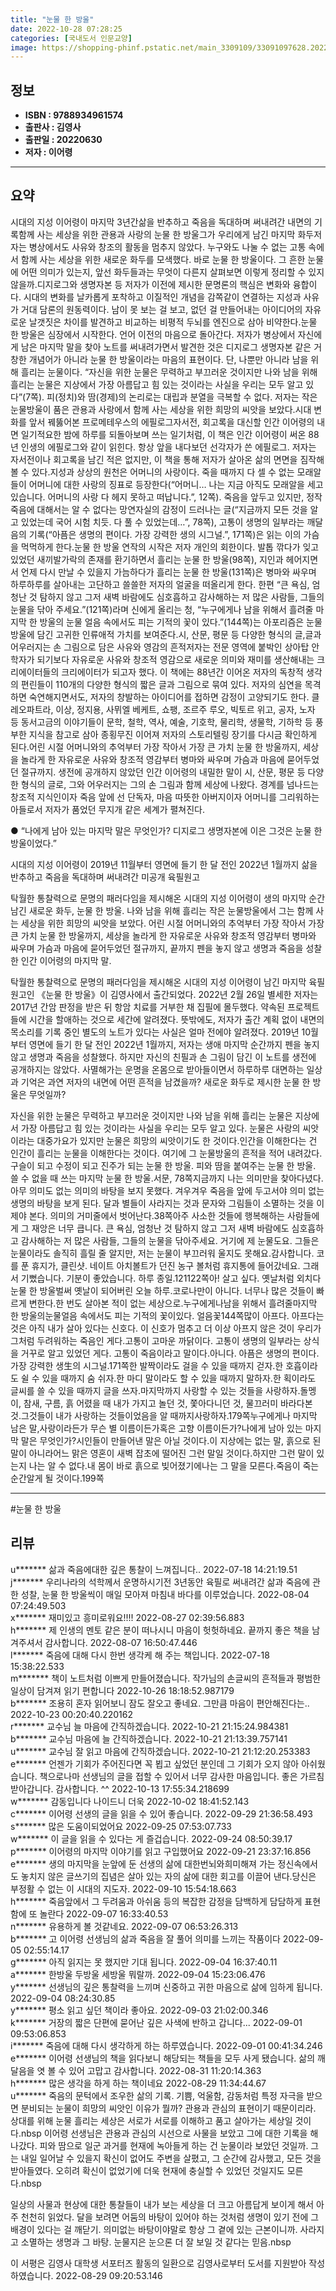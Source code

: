 ```yaml
---
title: "눈물 한 방울"
date: 2022-10-28 07:28:25
categories: [국내도서 인문교양]
image: https://shopping-phinf.pstatic.net/main_3309109/33091097628.20221019131405.jpg
---
```


## **정보**

- **ISBN : 9788934961574**
- **출판사 : 김영사**
- **출판일 : 20220630**
- **저자 : 이어령**

------



## **요약**

시대의 지성 이어령이 마지막 3년간삶을 반추하고 죽음을 독대하며 써내려간 내면의 기록함께 사는 세상을 위한 관용과 사랑의 눈물 한 방울그가 우리에게 남긴 마지막 화두저자는 병상에서도 사유와 창조의 활동을 멈추지 않았다. 누구와도 나눌 수 없는 고통 속에서 함께 사는 세상을 위한 새로운 화두를 모색했다. 바로 눈물 한 방울이다. 그 흔한 눈물에 어떤 의미가 있는지, 앞선 화두들과는 무엇이 다른지 살펴보면 이렇게 정리할 수 있지 않을까.디지로그와 생명자본 등 저자가 이전에 제시한 문명론의 핵심은 변화와 융합이다. 시대의 변화를 날카롭게 포착하고 이질적인 개념을 감쪽같이 연결하는 지성과 사유가 거대 담론의 원동력이다. 남이 못 보는 걸 보고, 없던 걸 만들어내는 아이디어의 자유로운 날갯짓은 차이를 발견하고 비교하는 비평적 두뇌를 엔진으로 삼아 비약한다.눈물 한 방울은 심장에서 시작한다. 언어 이전의 마음으로 돌아간다. 저자가 병상에서 자신에게 남은 마지막 말을 찾아 노트를 써내려가면서 발견한 것은 디지로그 생명자본 같은 거창한 개념어가 아니라 눈물 한 방울이라는 마음의 표현이다. 단, 나뿐만 아니라 남을 위해 흘리는 눈물이다. “자신을 위한 눈물은 무력하고 부끄러운 것이지만 나와 남을 위해 흘리는 눈물은 지상에서 가장 아름답고 힘 있는 것이라는 사실을 우리는 모두 알고 있다”(7쪽). 피(정치)와 땀(경제)의 논리로는 대립과 분열을 극복할 수 없다. 저자는 작은 눈물방울이 품은 관용과 사랑에서 함께 사는 세상을 위한 희망의 씨앗을 보았다.시대 변화를 앞서 꿰뚫어본 프로메테우스의 에필로그자서전, 회고록을 대신할 인간 이어령의 내면 일기적요한 밤에 하루를 되돌아보며 쓰는 일기처럼, 이 책은 인간 이어령이 써온 88년 인생의 에필로그와 같이 읽힌다. 항상 앞을 내다보던 선각자가 쓴 에필로그. 저자는 자서전이나 회고록을 남긴 적은 없지만, 이 책을 통해 저자가 살아온 삶의 면면을 짐작해볼 수 있다.지성과 상상의 원천은 어머니의 사랑이다. 죽을 때까지 다 셀 수 없는 모래알들이 어머니에 대한 사랑의 징표로 등장한다(“어머니… 나는 지금 아직도 모래알을 세고 있습니다. 어머니의 사랑 다 헤지 못하고 떠납니다.”, 12쪽). 죽음을 앞두고 있지만, 정작 죽음에 대해서는 알 수 없다는 망연자실의 감정이 드러나는 글(“지금까지 모든 것을 알고 있었는데 국어 시험 치듯. 다 풀 수 있었는데…”, 78쪽), 고통이 생명의 일부라는 깨달음의 기록(“아픔은 생명의 편이다. 가장 강력한 생의 시그널.”, 171쪽)은 읽는 이의 가슴을 먹먹하게 한다.눈물 한 방울 연작의 시작은 저자 개인의 회한이다. 발톱 깎다가 잊고 있었던 새끼발가락의 존재를 환기하면서 흘리는 눈물 한 방울(98쪽), 지인과 헤어지면서 언제 다시 만날 수 있을지 가늠하다가 흘리는 눈물 한 방울(131쪽)은 병마와 싸우며 하루하루를 살아내는 고단하고 쓸쓸한 저자의 얼굴을 떠올리게 한다. 한편 “큰 욕심, 엄청난 것 탐하지 않고 그저 새벽 바람에도 심호흡하고 감사해하는 저 많은 사람들, 그들의 눈물을 닦아 주세요.”(121쪽)라며 신에게 올리는 청, “누구에게나 남을 위해서 흘려줄 마지막 한 방울의 눈물 얼음 속에서도 피는 기적의 꽃이 있다.”(144쪽)는 아포리즘은 눈물방울에 담긴 고귀한 인류애적 가치를 보여준다.시, 산문, 평문 등 다양한 형식의 글,글과 어우러지는 손 그림으로 담은 사유와 영감의 흔적저자는 전문 영역에 붙박인 상아탑 안 학자가 되기보다 자유로운 사유와 창조적 영감으로 새로운 의미와 재미를 생산해내는 크리에이터들의 크리에이터가 되고자 했다. 이 책에는 88년간 이어온 저자의 독창적 생각의 편린들이 110개의 다양한 형식의 짧은 글과 그림으로 묶여 있다. 저자의 심연을 목격하면 숙연해지면서도, 저자의 창발하는 아이디어를 접하면 감정이 고양되기도 한다. 클레오파트라, 이상, 정지용, 사뮈엘 베케트, 쇼팽, 조르주 루오, 빅토르 위고, 공자, 노자 등 동서고금의 이야기들이 문학, 철학, 역사, 예술, 기호학, 물리학, 생물학, 기하학 등 풍부한 지식을 참고로 삼아 종횡무진 이어져 저자의 스토리텔링 장기를 다시금 확인하게 된다.어린 시절 어머니와의 추억부터 가장 작아서 가장 큰 가치 눈물 한 방울까지, 세상을 놀라게 한 자유로운 사유와 창조적 영감부터 병마와 싸우며 가슴과 마음에 묻어두었던 절규까지. 생전에 공개하지 않았던 인간 이어령의 내밀한 말이 시, 산문, 평문 등 다양한 형식의 글로, 그와 어우러지는 그의 손 그림과 함께 세상에 나왔다. 경계를 넘나드는 창조적 지식인이자 죽음 앞에 선 단독자, 마음 따뜻한 아버지이자 어머니를 그리워하는 아들로서 저자가 품었던 무지개 같은 세계가 펼쳐진다.

● “나에게 남아 있는 마지막 말은 무엇인가?
디지로그 생명자본에 이은 그것은 눈물 한 방울이었다.”

시대의 지성 이어령이 2019년 11월부터 영면에 들기 한 달 전인 2022년 1월까지
삶을 반추하고 죽음을 독대하며 써내려간 미공개 육필원고

탁월한 통찰력으로 문명의 패러다임을 제시해온 시대의 지성 이어령이 생의 마지막 순간 남긴 새로운 화두, 눈물 한 방울. 나와 남을 위해 흘리는 작은 눈물방울에서 그는 함께 사는 세상을 위한 희망의 씨앗을 보았다. 어린 시절 어머니와의 추억부터 가장 작아서 가장 큰 가치 눈물 한 방울까지, 세상을 놀라게 한 자유로운 사유와 창조적 영감부터 병마와 싸우며 가슴과 마음에 묻어두었던 절규까지, 끝까지 펜을 놓지 않고 생명과 죽음을 성찰한 인간 이어령의 마지막 말.

탁월한 통찰력으로 문명의 패러다임을 제시해온 시대의 지성 이어령이 남긴 마지막 육필원고인 《눈물 한 방울》이 김영사에서 출간되었다. 2022년 2월 26일 별세한 저자는 2017년 간암 판정을 받은 뒤 항암 치료를 거부한 채 집필에 몰두했다. 약속된 프로젝트들에 시간을 할애하는 것으로 세간에 알려졌다. 뜻밖에도, 저자가 출간 계획 없이 내면의 목소리를 기록 중인 별도의 노트가 있다는 사실은 얼마 전에야 알려졌다. 2019년 10월부터 영면에 들기 한 달 전인 2022년 1월까지, 저자는 생애 마지막 순간까지 펜을 놓지 않고 생명과 죽음을 성찰했다. 하지만 자신의 친필과 손 그림이 담긴 이 노트를 생전에 공개하지는 않았다. 사멸해가는 운명을 온몸으로 받아들이면서 하루하루 대면하는 일상과 기억은 과연 저자의 내면에 어떤 흔적을 남겼을까? 새로운 화두로 제시한 눈물 한 방울은 무엇일까?

자신을 위한 눈물은 무력하고 부끄러운 것이지만 나와 남을 위해 흘리는 눈물은 지상에서 가장 아름답고 힘 있는 것이라는 사실을 우리는 모두 알고 있다. 눈물은 사랑의 씨앗이라는 대중가요가 있지만 눈물은 희망의 씨앗이기도 한 것이다.인간을 이해한다는 건 인간이 흘리는 눈물을 이해한다는 것이다. 여기에 그 눈물방울의 흔적을 적어 내려갔다. 구슬이 되고 수정이 되고 진주가 되는 눈물 한 방울. 피와 땀을 붙여주는 눈물 한 방울. 쓸 수 없을 때 쓰는 마지막 눈물 한 방울.서문, 78쪽지금까지 나는 의미만을 찾아다녔다. 아무 의미도 없는 의미의 바탕을 보지 못했다. 겨우겨우 죽음을 앞에 두고서야 의미 없는 생명의 바탕을 보게 된다. 달과 별들이 사라지는 것과 문자와 그림들이 소멸하는 것을 이제야 본다. 의미의 거미줄에서 벗어난다.38쪽아주 사소한 것들에 행복해하는 사람들에게 그 재앙은 너무 큽니다. 큰 욕심, 엄청난 것 탐하지 않고 그저 새벽 바람에도 심호흡하고 감사해하는 저 많은 사람들, 그들의 눈물을 닦아주세요. 거기에 제 눈물도요. 그들은 눈물이라도 솔직히 흘릴 줄 알지만, 저는 눈물이 부끄러워 울지도 못해요.감사합니다. 코를 푼 휴지가, 클린샷. 네이트 아치볼트가 던진 농구 볼처럼 휴지통에 들어갔네요. 그래서 기뻤습니다. 기분이 좋았습니다. 하루 종일.121122쪽아! 살고 싶다. 옛날처럼 외치다눈물 한 방울벌써 옛날이 되어버린 오늘 하루.코로나만이 아니다. 너무나 많은 것들이 빠르게 변한다.한 번도 살아본 적이 없는 세상으로.누구에게나남을 위해서 흘려줄마지막 한 방울의눈물얼음 속에서도 피는 기적의 꽃이있다. 얼음꽃144쪽많이 아프다. 아프다는 것은 아직 내가 살아 있다는 신호다. 이 신호가 멈추고 더 이상 아프지 않은 것이 우리가 그처럼 두려워하는 죽음인 게다.고통이 고마운 까닭이다. 고통이 생명의 일부라는 상식을 거꾸로 알고 있었던 게다. 고통이 죽음이라고 말이다.아니다. 아픔은 생명의 편이다. 가장 강력한 생生의 시그널.171쪽한 발짝이라도 걸을 수 있을 때까지 걷자.한 호흡이라도 쉴 수 있을 때까지 숨 쉬자.한 마디 말이라도 할 수 있을 때까지 말하자.한 획이라도 글씨를 쓸 수 있을 때까지 글을 쓰자.마지막까지 사랑할 수 있는 것들을 사랑하자.돌멩이, 참새, 구름, 흙 어렸을 때 내가 가지고 놀던 것, 쫓아다니던 것, 물끄러미 바라다본 것.그것들이 내가 사랑하는 것들이었음을 알 때까지사랑하자.179쪽누구에게나 마지막 남은 말,사랑이라든가 무슨 별 이름이든가혹은 고향 이름이든가?나에게 남아 있는 마지막 말은 무엇인가?시인들이 만들어낸 말은 아닐 것이다.이 지상에는 없는 말, 흙으로 된 말이 아니라어느 맑은 영혼이 새벽 잡초에 떨어진 그런 말일 것이다.하지만 그런 말이 있는지 나는 알 수 없다.내 몸이 바로 흙으로 빚어졌기에나는 그 말을 모른다.죽음이 죽는 순간알게 될 것이다.199쪽

------

#눈물 한 방울


## **리뷰** 

  u******* 삶과 죽음에대한 깊은 통찰이 느껴집니다.. 2022-07-18 14:21:19.51 <br/>  j******* 우리나라의 석학께서 운명하시기전 3년동안 육필로 써내려간 삶과 죽음에 관한 성찰, 눈물 한 방울씩이 매일 모아져 마침내 바다를 이루었습니다. 2022-08-04 07:24:49.503 <br/>  x******* 재미있고 흥미로워요!!!! 2022-08-27 02:39:56.883 <br/>  h******* 제 인생의 멘토 같은 분이 떠나시니 마음이 헛헛하네요. 끝까지 좋은 책을 남겨주셔서 감사합니다. 2022-08-07 16:50:47.446 <br/>  l******* 죽음에 대해 다시 한번 생각케 해 주는 책입니다. 2022-07-18 15:38:22.533 <br/>  m******* 책이 노트처럼 이쁘게 만들어졌습니다. 작가님의 손글씨의 흔적들과 평범한 일상이 담겨져 읽기 편합니다 2022-10-26 18:18:52.987179 <br/>  b******* 조용히 혼자 읽어보니 잠도 잘오고 좋네요. 그만큼 마음이 편안해진다는.. 2022-10-23 00:20:40.220162 <br/>  r******* 교수님 늘 마음에 간직하겠습니다. 2022-10-21 21:15:24.984381 <br/>  b******* 교수님 마음에 늘 간직하겠습니다. 2022-10-21 21:13:39.757141 <br/>  u******* 교수님 잘 읽고 마음에 간직하겠습니다. 2022-10-21 21:12:20.253383 <br/>  e******* 언젠가 기회가 주어진다면 꼭 뵙고 싶었던 분인데 그 기회가 오지 않아 아쉬웠습니다. 책으로나마 선생님의 글을 접할 수 있어서 너무 감사한 마음입니다. 좋은 가르침 받아갑니다. 감사합니다. ^^ 2022-10-13 17:55:34.218699 <br/>  w******* 감동입니다  나이드니 더욱 2022-10-02 18:41:52.143 <br/>  c******* 이어령 선생의 글을 읽을 수 있어 좋습니다. 2022-09-29 21:36:58.493 <br/>  s******* 많은 도움이되었어요 2022-09-25 07:53:07.733 <br/>  w******* 이 글을 읽을 수 있다는 게 즐겁습니다. 2022-09-24 08:50:39.17 <br/>  p******* 이어령의 마지막 이야기를 읽고 구입했어요 2022-09-21 23:37:16.856 <br/>  e******* 생의 마지막을 눈앞에 둔 선생의 삶에 대한번뇌와희미해져 가는 정신속에서도 놓치지 않은 글쓰기의 집념은 살아 있는 자의 삶에 대한 회고를 이끌어 낸다.당신은 부정활 수 없는 이 시대의 지도자. 2022-09-10 15:54:18.663 <br/>  h******* 죽음앞에서 그 두려움과 아쉬움 등의 복잡한 감정을 담백하게 담담하게 표현함에 또 놀란다 2022-09-07 16:33:40.53 <br/>  n******* 유용하게 볼 것같네요. 2022-09-07 06:53:26.313 <br/>  b******* 고 이어령 선생님의 삶과  죽음을 잘 풀어 의미를 느끼는 작품이다 2022-09-05 02:55:14.17 <br/>  g******* 아직 읽지는 못 했지만 기대 됩니다. 2022-09-04 16:37:40.11 <br/>  a******* 한방울 두방울 세방울 뭐랄까. 2022-09-04 15:23:06.476 <br/>  y******* 선생님의 깊은 통찰력을 느끼며 신중하고 귀한 마음으로 삶에 임하게 됩니다. 2022-09-04 08:24:30.85 <br/>  y******* 평소 읽고 싶던 책이라 좋아요. 2022-09-03 21:02:00.346 <br/>  k******* 거장의 짧은 단편에 묻어난 깊은 사색에 반하고 갑니다... 2022-09-01 09:53:06.853 <br/>  i******* 죽음에 대해 다시 생각하게 하는 하루였습니다. 2022-09-01 00:41:34.246 <br/>  e******* 이어령 선생님의 책을 읽다보니 해당되는 책들을 모두 사게 됐습니다. 삶의 깨달음을 엿 볼 수 있어 고맙고 감사합니다. 2022-08-31 11:20:14.363 <br/>  h******* 많은 생각을 하게 하는 책이네요 2022-08-29 11:34:44.67 <br/>  u******* 죽음의 문턱에서 조우한 삶의 기록.
기쁨, 억울함, 감동처럼 특정 자극을 받으면 분비되는 눈물이 희망의 씨앗인 이유가 뭘까? 관용과 관심의 표현이기 때문이리라. 상대를 위해 눈물 흘리는 세상은 서로가 서로를 이해하고 품고 살아가는 세상일 것이다.nbsp
이어령 선생님은 관용과 관심의 시선으로 사물을 보았고 그에 대한 기록을 해나갔다. 피와 땀으로 일군 과거를 현재에 녹아들게 하는 건 눈물이라 보았던 것일까. 그는 내일 일어날 수 있을지 확신이 없어도 주변을 살폈고, 그 순간에 감사했고, 모든 것을 받아들였다. 오히려 확신이 없었기에 더욱 현재에 충실할 수 있었던 것일지도 모른다.nbsp

일상의 사물과 현상에 대한 통찰들이 내가 보는 세상을 더 크고 아름답게 보이게 해서 아주 천천히 읽었다. 달을 보려면 어둠의 바탕이 있어야 하는 것처럼 생명이 있기 전에 그 배경이 있다는 걸 깨닫기. 의미없는 바탕이야말로 항상 그 곁에 있는 근본이니까. 사라지고 소멸하는 생명과 그 바탕. 눈물지은 눈으론 더 잘 보일 것 같다는 믿음.nbsp

이 서평은 김영사 대학생 서포터즈 활동의 일환으로 김영사로부터 도서를 지원받아 작성하였습니다. 2022-08-29 09:20:53.146 <br/>